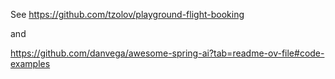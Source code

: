 See
https://github.com/tzolov/playground-flight-booking

and

https://github.com/danvega/awesome-spring-ai?tab=readme-ov-file#code-examples